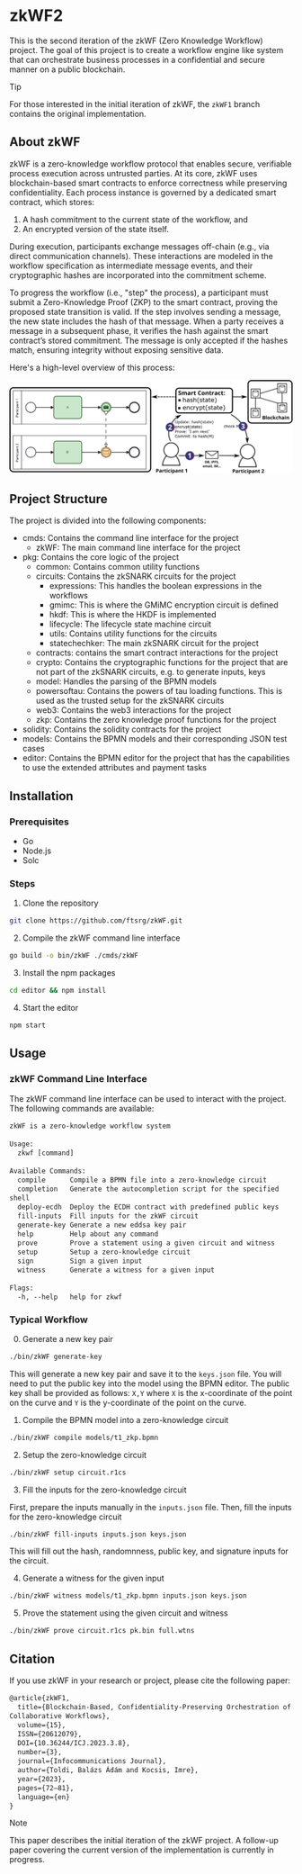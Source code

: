 # zkWF2

This is the second iteration of the zkWF (Zero Knowledge Workflow) project. The goal of this project is to create a workflow engine like system that can orchestrate business processes in a confidential and secure manner on a public blockchain. 

> [!TIP]
> For those interested in the initial iteration of zkWF, the `zkWF1` branch contains the original implementation.  

## About zkWF

zkWF is a zero-knowledge workflow protocol that enables secure, verifiable process execution across untrusted parties. At its core, zkWF uses blockchain-based smart contracts to enforce correctness while preserving confidentiality. Each process instance is governed by a dedicated smart contract, which stores:   

1. A hash commitment to the current state of the workflow, and  
2. An encrypted version of the state itself.
     

During execution, participants exchange messages off-chain (e.g., via direct communication channels). These interactions are modeled in the workflow specification as intermediate message events, and their cryptographic hashes are incorporated into the commitment scheme.   

To progress the workflow (i.e., "step" the process), a participant must submit a Zero-Knowledge Proof (ZKP) to the smart contract, proving the proposed state transition is valid. If the step involves sending a message, the new state includes the hash of that message. When a party receives a message in a subsequent phase, it verifies the hash against the smart contract’s stored commitment. The message is only accepted if the hashes match, ensuring integrity without exposing sensitive data.   

Here's a high-level overview of this process:

![overview](.img/overview.png)



## Project Structure

The project is divided into the following components:
- cmds: Contains the command line interface for the project
   - zkWF: The main command line interface for the project
- pkg: Contains the core logic of the project
   - common: Contains common utility functions
   - circuits: Contains the zkSNARK circuits for the project
      - expressions: This handles the boolean expressions in the workflows
      - gmimc: This is where the GMiMC encryption circuit is defined
      - hkdf: This is where the HKDF is implemented
      - lifecycle: The lifecycle state machine circuit
      - utils: Contains utility functions for the circuits
      - statechechker: The main zkSNARK circuit for the project
  - contracts: contains the smart contract interactions for the project
  - crypto: Contains the cryptographic functions for the project that are not part of the zkSNARK circuits, e.g. to generate inputs, keys
  - model: Handles the parsing of the BPMN models
  - powersoftau: Contains the powers of tau loading functions. This is used as the trusted setup for the zkSNARK circuits
  - web3: Contains the web3 interactions for the project
  - zkp: Contains the zero knowledge proof functions for the project
- solidity: Contains the solidity contracts for the project
- models: Contains the BPMN models and their corresponding JSON test cases
- editor: Contains the BPMN editor for the project that has the capabilities to use the extended attributes and payment tasks

## Installation

### Prerequisites

- Go
- Node.js
- Solc

### Steps

1. Clone the repository

```bash
git clone https://github.com/ftsrg/zkWF.git
```

2. Compile the zkWF command line interface

```bash
go build -o bin/zkWF ./cmds/zkWF
```

3. Install the npm packages

```bash
cd editor && npm install
```

4. Start the editor

```bash
npm start
```

## Usage

### zkWF Command Line Interface

The zkWF command line interface can be used to interact with the project. The following commands are available:

```
zkWF is a zero-knowledge workflow system

Usage:
  zkwf [command]

Available Commands:
  compile      Compile a BPMN file into a zero-knowledge circuit
  completion   Generate the autocompletion script for the specified shell
  deploy-ecdh  Deploy the ECDH contract with predefined public keys
  fill-inputs  Fill inputs for the zkWF circuit
  generate-key Generate a new eddsa key pair
  help         Help about any command
  prove        Prove a statement using a given circuit and witness
  setup        Setup a zero-knowledge circuit
  sign         Sign a given input
  witness      Generate a witness for a given input

Flags:
  -h, --help   help for zkwf
```

### Typical Workflow

0. Generate a new key pair

```bash
./bin/zkWF generate-key
```

This will generate a new key pair and save it to the `keys.json` file. You will need to put the public key into the model using the BPMN editor. The public key shall be provided as follows: `X,Y` where `X` is the x-coordinate of the point on the curve and `Y` is the y-coordinate of the point on the curve.

1. Compile the BPMN model into a zero-knowledge circuit

```bash
./bin/zkWF compile models/t1_zkp.bpmn
```

2. Setup the zero-knowledge circuit

```bash
./bin/zkWF setup circuit.r1cs
```

3. Fill the inputs for the zero-knowledge circuit

First, prepare the inputs manually in the `inputs.json` file. Then, fill the inputs for the zero-knowledge circuit

```bash
./bin/zkWF fill-inputs inputs.json keys.json
```

This will fill out the hash, randomnness, public key, and signature inputs for the circuit.

4. Generate a witness for the given input

```bash
./bin/zkWF witness models/t1_zkp.bpmn inputs.json keys.json
```

5. Prove the statement using the given circuit and witness

```bash
./bin/zkWF prove circuit.r1cs pk.bin full.wtns
```

## Citation
If you use zkWF in your research or project, please cite the following paper:

```
@article{zkWF1,
  title={Blockchain-Based, Confidentiality-Preserving Orchestration of Collaborative Workflows},
  volume={15},
  ISSN={20612079},
  DOI={10.36244/ICJ.2023.3.8},
  number={3},
  journal={Infocommunications Journal},
  author={Toldi, Balázs Ádám and Kocsis, Imre},
  year={2023},
  pages={72–81},
  language={en}
}
```

> [!NOTE]  
> This paper describes the initial iteration of the zkWF project. A follow-up paper covering the current version of the implementation is currently in progress.